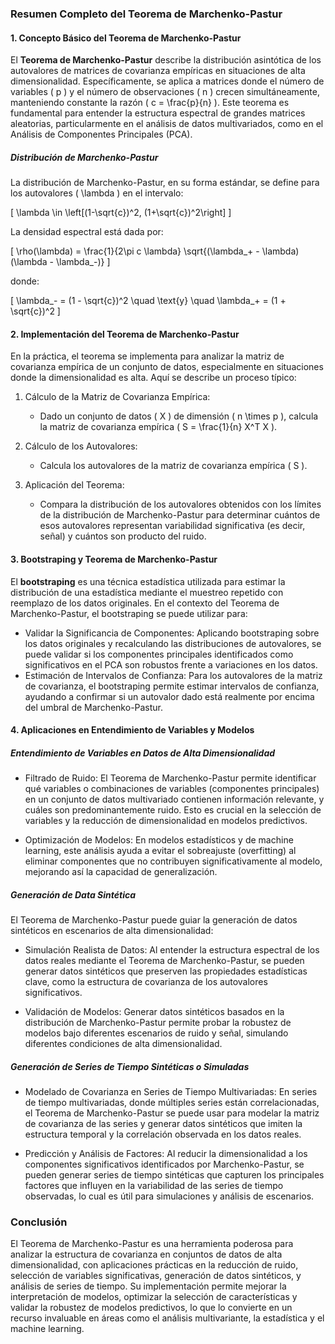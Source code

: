### Resumen Completo del Teorema de Marchenko-Pastur

#### 1. Concepto Básico del Teorema de Marchenko-Pastur

El **Teorema de Marchenko-Pastur** describe la distribución asintótica de los autovalores de matrices de covarianza empíricas en situaciones de alta dimensionalidad. Específicamente, se aplica a matrices donde el número de variables \( p \) y el número de observaciones \( n \) crecen simultáneamente, manteniendo constante la razón \( c = \frac{p}{n} \). Este teorema es fundamental para entender la estructura espectral de grandes matrices aleatorias, particularmente en el análisis de datos multivariados, como en el Análisis de Componentes Principales (PCA).

##### Distribución de Marchenko-Pastur

La distribución de Marchenko-Pastur, en su forma estándar, se define para los autovalores \( \lambda \) en el intervalo:

\[ \lambda \in \left[(1-\sqrt{c})^2, (1+\sqrt{c})^2\right] \]

La densidad espectral está dada por:

\[ \rho(\lambda) = \frac{1}{2\pi c \lambda} \sqrt{(\lambda_+ - \lambda)(\lambda - \lambda_-)} \]

donde:

\[ \lambda_- = (1 - \sqrt{c})^2 \quad \text{y} \quad \lambda_+ = (1 + \sqrt{c})^2 \]

#### 2. Implementación del Teorema de Marchenko-Pastur

En la práctica, el teorema se implementa para analizar la matriz de covarianza empírica de un conjunto de datos, especialmente en situaciones donde la dimensionalidad es alta. Aquí se describe un proceso típico:

1. Cálculo de la Matriz de Covarianza Empírica:
   - Dado un conjunto de datos \( X \) de dimensión \( n \times p \), calcula la matriz de covarianza empírica \( S = \frac{1}{n} X^T X \).
  
2. Cálculo de los Autovalores:
   - Calcula los autovalores de la matriz de covarianza empírica \( S \).

3. Aplicación del Teorema:
   - Compara la distribución de los autovalores obtenidos con los límites de la distribución de Marchenko-Pastur para determinar cuántos de esos autovalores representan variabilidad significativa (es decir, señal) y cuántos son producto del ruido.

#### 3. Bootstraping y Teorema de Marchenko-Pastur

El **bootstraping** es una técnica estadística utilizada para estimar la distribución de una estadística mediante el muestreo repetido con reemplazo de los datos originales. En el contexto del Teorema de Marchenko-Pastur, el bootstraping se puede utilizar para:

- Validar la Significancia de Componentes: Aplicando bootstraping sobre los datos originales y recalculando las distribuciones de autovalores, se puede validar si los componentes principales identificados como significativos en el PCA son robustos frente a variaciones en los datos.
- Estimación de Intervalos de Confianza: Para los autovalores de la matriz de covarianza, el bootstraping permite estimar intervalos de confianza, ayudando a confirmar si un autovalor dado está realmente por encima del umbral de Marchenko-Pastur.

#### 4. Aplicaciones en Entendimiento de Variables y Modelos

##### Entendimiento de Variables en Datos de Alta Dimensionalidad

- Filtrado de Ruido: El Teorema de Marchenko-Pastur permite identificar qué variables o combinaciones de variables (componentes principales) en un conjunto de datos multivariado contienen información relevante, y cuáles son predominantemente ruido. Esto es crucial en la selección de variables y la reducción de dimensionalidad en modelos predictivos.
  
- Optimización de Modelos: En modelos estadísticos y de machine learning, este análisis ayuda a evitar el sobreajuste (overfitting) al eliminar componentes que no contribuyen significativamente al modelo, mejorando así la capacidad de generalización.

##### Generación de Data Sintética

El Teorema de Marchenko-Pastur puede guiar la generación de datos sintéticos en escenarios de alta dimensionalidad:

- Simulación Realista de Datos: Al entender la estructura espectral de los datos reales mediante el Teorema de Marchenko-Pastur, se pueden generar datos sintéticos que preserven las propiedades estadísticas clave, como la estructura de covarianza de los autovalores significativos.

- Validación de Modelos: Generar datos sintéticos basados en la distribución de Marchenko-Pastur permite probar la robustez de modelos bajo diferentes escenarios de ruido y señal, simulando diferentes condiciones de alta dimensionalidad.

##### Generación de Series de Tiempo Sintéticas o Simuladas

- Modelado de Covarianza en Series de Tiempo Multivariadas: En series de tiempo multivariadas, donde múltiples series están correlacionadas, el Teorema de Marchenko-Pastur se puede usar para modelar la matriz de covarianza de las series y generar datos sintéticos que imiten la estructura temporal y la correlación observada en los datos reales.

- Predicción y Análisis de Factores: Al reducir la dimensionalidad a los componentes significativos identificados por Marchenko-Pastur, se pueden generar series de tiempo sintéticas que capturen los principales factores que influyen en la variabilidad de las series de tiempo observadas, lo cual es útil para simulaciones y análisis de escenarios.

### Conclusión

El Teorema de Marchenko-Pastur es una herramienta poderosa para analizar la estructura de covarianza en conjuntos de datos de alta dimensionalidad, con aplicaciones prácticas en la reducción de ruido, selección de variables significativas, generación de datos sintéticos, y análisis de series de tiempo. Su implementación permite mejorar la interpretación de modelos, optimizar la selección de características y validar la robustez de modelos predictivos, lo que lo convierte en un recurso invaluable en áreas como el análisis multivariante, la estadística y el machine learning.
